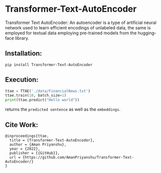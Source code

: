 # Transformer-Text-AutoEncoder
Transformer Text AutoEncoder: An autoencoder is a type of artificial neural network used to learn efficient encodings of unlabeled data, the same is employed for textual data employing pre-trained models from the hugging-face library.

## Installation:

```console
pip install Transformer-Text-AutoEncoder
```

## Execution:

```py
ttae = TTAE('./data/FinancialNews.txt')
ttae.train(10, batch_size=1)
print(ttae.predict("Hello world"))
```

returns the `predicted sentence` as well as the `embeddings`.

## Cite Work:

```console
@inproceedings{ttae,
  title = {Transformer-Text-AutoEncoder},
  author = {Aman Priyanshu},
  year = {2022},
  publisher = {{GitHub}},
  url = {https://github.com/AmanPriyanshu/Transformer-Text-AutoEncoder/}
}
```
